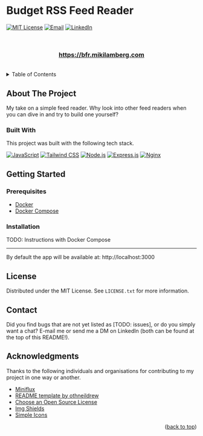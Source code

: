 # Budget RSS Feed Reader

<a id="readme-top"></a>
[![MIT License](https://img.shields.io/badge/License-MIT-green?style=for-the-badge)](https://github.com/lambergmiki/matgeneratorn/blob/main/LICENSE.txt)
[![Email](https://img.shields.io/badge/Email-miki@mikilamberg.me-blue?style=for-the-badge&logo=gmail&logoColor=white)](mailto:miki@mikilamberg.me)
[![LinkedIn](https://img.shields.io/badge/LinkedIn-Profile-0077B5?style=for-the-badge&logo=linkedin&logoColor=white)](https://www.linkedin.com/in/lambergmiki)

<!-- PROJECT header -->
<br />
<div align="center">

  <h3 align="center">    <a href="https://bfr.mikilamberg.com"><strong>https://bfr.mikilamberg.com</strong></a></h3>

</br>
</div>

<!-- TABLE OF CONTENTS -->
<details>
  <summary>Table of Contents</summary>
  <ol>
    <li>
      <a href="#about-the-project">About The Project</a>
      <ul>
        <li><a href="#built-with">Built With</a></li>
      </ul>
    </li>
    <li>
      <a href="#getting-started">Getting Started</a>
      <ul>
        <li><a href="#prerequisites">Prerequisites</a></li>
        <li><a href="#installation">Installation</a></li>
      </ul>
    </li>
    <li><a href="#license">License</a></li>
    <li><a href="#contact">Contact</a></li>
    <li><a href="#acknowledgments">Acknowledgments</a></li>
  </ol>
</details>

<!-- ABOUT THE PROJECT -->

## About The Project

My take on a simple feed reader. Why look into other feed readers when you can dive in and try to build one yourself?

### Built With

This project was built with the following tech stack.

[![JavaScript][JavaScript]][JavaScript-url]
[![Tailwind CSS][Tailwind CSS]][TailwindCSS-url]
[![Node.js][Node.js]][Node.js-url]
[![Express.js][Express.js]][Express-url]
[![Nginx][Nginx]][Nginx]

<!-- GETTING STARTED -->

## Getting Started

### Prerequisites

- [Docker](https://www.docker.com/get-started)
- [Docker Compose](https://docs.docker.com/compose/)

### Installation

TODO: Instructions with Docker Compose

---

By default the app will be available at: http://localhost:3000

<!-- LICENSE -->

## License

Distributed under the MIT License. See `LICENSE.txt` for more information.

<!-- CONTACT -->

## Contact

Did you find bugs that are not yet listed as [TODO: issues], or do you simply want a chat? E-mail me or send me a DM on LinkedIn (both can be found at the top of this README!).

<!-- ACKNOWLEDGMENTS -->

## Acknowledgments

Thanks to the following individuals and organisations for contributing to my project in one way or another.

- [Miniflux](https://miniflux.app/)
- [README template by othneildrew](https://github.com/othneildrew)
- [Choose an Open Source License](https://choosealicense.com)
- [Img Shields](https://shields.io)
- [Simple Icons](https://github.com/simple-icons/simple-icons)

<p align="right">(<a href="#readme-top">back to top</a>)</p>

<!-- MARKDOWN LINKS & IMAGES -->
<!-- https://www.markdownguide.org/basic-syntax/#reference-style-links -->

[license-shield]: https://img.shields.io/badge/MIT-green?style=for-the-badge
[MIT License]: https://img.shields.io/badge/License-MIT-green?style=for-the-badge
[license-url]: https://github.com/lambergmiki/matgeneratorn/blob/main/LICENSE.txt
[linkedin-shield]: https://img.shields.io/badge/LinkedIn-0077B5?style=for-the-badge&logo=linkedin&logoColor=white
[linkedin-url]: https://www.linkedin.com/in/lambergmiki
[JavaScript]: https://img.shields.io/badge/JavaScript-F7DF1E?style=for-the-badge&logo=javascript&logoColor=black
[JavaScript-url]: https://developer.mozilla.org/en-US/docs/Web/JavaScript
[Node.js]: https://img.shields.io/badge/Node.js-339933?style=for-the-badge&logo=nodedotjs&logoColor=white
[Node.js-url]: https://nodejs.org/
[Express.js]: https://img.shields.io/badge/Express.js-000000?style=for-the-badge&logo=express&logoColor=white
[Express-url]: https://expressjs.com/
[Tailwind CSS]: https://img.shields.io/badge/Tailwind_CSS-38B2AC?style=for-the-badge&logo=tailwind-css&logoColor=white
[TailwindCSS-url]: https://tailwindcss.com/
[Nginx]: https://img.shields.io/badge/Nginx-009639?logo=nginx&logoColor=white&style=for-the-badge
